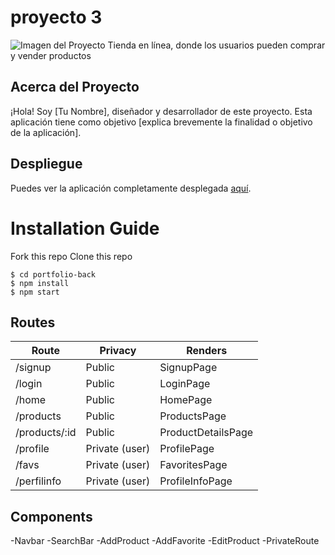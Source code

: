 # proyecto 3

![Imagen del Proyecto](url-de-la-imagen-del-proyecto)
Tienda en línea, donde los usuarios pueden comprar y vender productos

## Acerca del Proyecto
¡Hola! Soy [Tu Nombre], diseñador y desarrollador de este proyecto. Esta aplicación tiene como objetivo [explica brevemente la finalidad o objetivo de la aplicación].


## Despliegue
Puedes ver la aplicación completamente desplegada [aquí](url-de-despliegue-del-proyecto). 


# Installation Guide
Fork this repo
Clone this repo
```shell
$ cd portfolio-back
$ npm install
$ npm start
```


## Routes 
| Route                | Privacy         | Renders                  |
|----------------------|-----------------|--------------------------|
| /signup              | Public          | SignupPage               |
| /login               | Public          | LoginPage                |
| /home                | Public          | HomePage                 |
| /products            | Public          | ProductsPage             |
| /products/:id        | Public          | ProductDetailsPage       |
| /profile             | Private (user)  | ProfilePage              |
| /favs                | Private (user)  | FavoritesPage            |
| /perfilinfo          | Private (user)  | ProfileInfoPage          |



## Components

-Navbar
-SearchBar
-AddProduct
-AddFavorite
-EditProduct
-PrivateRoute




